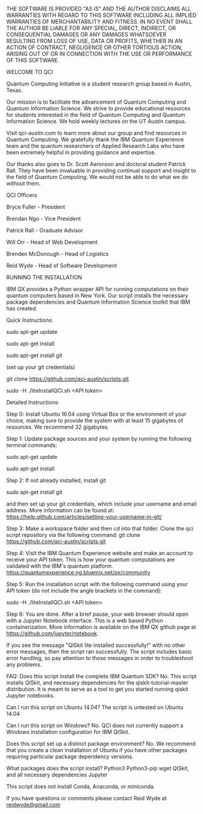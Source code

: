 THE SOFTWARE IS PROVIDED "AS IS" AND THE AUTHOR DISCLAIMS ALL WARRANTIES
WITH REGARD TO THIS SOFTWARE INCLUDING ALL IMPLIED WARRANTIES OF
MERCHANTABILITY AND FITNESS. IN NO EVENT SHALL THE AUTHOR BE LIABLE FOR
ANY SPECIAL, DIRECT, INDIRECT, OR CONSEQUENTIAL DAMAGES OR ANY DAMAGES
WHATSOEVER RESULTING FROM LOSS OF USE, DATA OR PROFITS, WHETHER IN AN
ACTION OF CONTRACT, NEGLIGENCE OR OTHER TORTIOUS ACTION, ARISING OUT OF
OR IN CONNECTION WITH THE USE OR PERFORMANCE OF THIS SOFTWARE.



WELCOME TO QCI

Quantum Computing Initiative is a student research group based in Austin, Texas.

Our mission is to facilitate the advancement of Quantum Computing and Quantum Information Science. We strive to provide educational resources for students interested in the field of Quantum Computing and Quantum Information Science. We hold weekly lectures on the UT Austin campus. 

Visit qci-austin.com to learn more about our group and find resources in Quantum Computing. 
We gratefully thank the IBM Quantum Experience team and the quantum researchers of Applied Research Labs who have been extremely helpful in providing guidance and expertise.

Our thanks also goes to Dr. Scott Aaronson and doctoral student Patrick Rall. They have been invaluable in providing continual support and insight to the field of Quantum Computing. We would not be able to do what we do without them. 


QCI Officers

Bryce Fuller - President

Brendan Ngo - Vice President

Patrick Rall - Graduate Advisor

Will Orr - Head of Web Development

Brenden McDonough - Head of Logistics

Reid Wyde - Head of Software Development


RUNNING THE INSTALLATION

IBM QX provides a Python wrapper API for running computations on their quantum computers based in New York. Our script installs the necessary package dependencies and Quantum Information Science toolkit that IBM has created. 

Quick Instructions:

sudo apt-get update

sudo apt-get install

sudo apt-get install git

(set up your git credentials)

git clone https://github.com/qci-austin/scripts.git

sudo -H ./liteInstallQCI.sh \<API token\>

Detailed Instructions:

Step 0: 
Install Ubuntu 16.04 using Virtual Box or the environment of your choice, making sure to provide the system with at least 15 gigabytes of resources. We recommend 32 gigabytes. 

Step 1: Update package sources and your system by running the following terminal commands:

sudo apt-get update

sudo apt-get install

Step 2: If not already installed, install git

sudo apt-get install git

and then set up your git credentials, which include your username and email address. More information can be found at:
https://help.github.com/articles/setting-your-username-in-git/

Step 3: Make a workspace folder and then cd into that folder. Clone the qci script repository via the following command:
git clone https://github.com/qci-austin/scripts.git

Step 4: Visit the IBM Quantum Experience website and make an account to receive your API token. This is how your quantum computations are validated with the IBM\'s quantum platform. 
https://quantumexperience.ng.bluemix.net/qx/community

Step 5: Run the installation script with the following command using your API token (do not include the angle brackets in the command):

sudo -H ./liteInstallQCI.sh \<API token\>

Step 6: You are done. After a brief pause, your web browser should open with a Jupyter Notebook interface. This is a web based Python containerization. More information is available on the IBM QX github page at https://github.com/jupyter/notebook. 

If you see the message "QISkit lite installed successfully!" with no other error messages, then the script ran successfully. The script includes basic error handling, so pay attention to those messages in order to troubleshoot any problems.


FAQ:
Does this script install the complete IBM Quantum SDK?
No. This script installs QISkit, and necessary dependencies for the qiskit-tutorial-master distribution. It is meant to serve as a tool to get you started running qiskit Jupyter notebooks. 

Can I run this script on Ubuntu 14.04?
The script is untested on Ubuntu 14.04

Can I run this script on Windows?
No. QCI does not currently support a Windows installation configuration for IBM QISkit.

Does this script set up a distinct package environment?
No. We recommend that you create a clean installation of Ubuntu if you have other packages requiring particular package dependency versions. 

What packages does the script install?
Python3
Python3-pip 
wget
QISkit, and all necessary dependencies
Jupyter

This script does not install Conda, Anaconda, or miniconda.



If you have questions or comments please contact Reid Wyde at 
reidwyde@gmail.com 









 
















 
